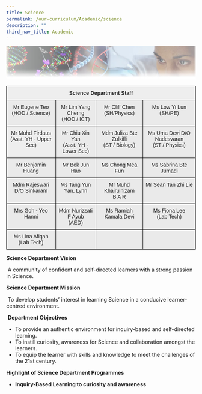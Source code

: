 ```yaml
---
title: Science
permalink: /our-curriculum/Academic/science
description: ""
third_nav_title: Academic
---
```

![](/images/scienceheader.jpeg)

<style type="text/css">
.tg  {border-collapse:collapse;border-spacing:0;}
.tg td{border-color:black;border-style:solid;border-width:1px;font-family:Arial, sans-serif;font-size:14px;
  overflow:hidden;padding:10px 5px;word-break:normal;}
.tg th{border-color:black;border-style:solid;border-width:1px;font-family:Arial, sans-serif;font-size:14px;
  font-weight:normal;overflow:hidden;padding:10px 5px;word-break:normal;}
.tg .tg-sffh{background-color:#EEE;color:#222;text-align:center;vertical-align:top}
.tg .tg-ii8k{background-color:#EAEAEA;color:#222;text-align:center;vertical-align:top}
.tg .tg-9jgs{background-color:#EEE;color:#222;font-weight:bold;text-align:center;vertical-align:top}
.tg .tg-ku5w{background-color:#EAEAEA;color:#222;text-align:center;vertical-align:middle}
</style>
<table class="tg">
<thead>
  <tr>
    <th class="tg-9jgs" colspan="4">Science Department Staff</th>
  </tr>
</thead>
<tbody>
  <tr>
    <td class="tg-ii8k">Mr Eugene Teo <br>(HOD / Science)<br></td>
    <td class="tg-ii8k">Mr Lim Yang Cherng<br>(HOD / ICT)<br></td>
    <td class="tg-ii8k">Mr Cliff Chen<br>(SH/Physics)</td>
    <td class="tg-ii8k">Ms Low Yi Lun<br>(SH/PE)</td>
  </tr>
  <tr>
    <td class="tg-sffh"><span style="background-color:#EEE"> </span> Mr Muhd Firdaus<br>(Asst. YH - Upper Sec)</td>
    <td class="tg-ii8k">Mr Chiu Xin Yan<br>(Asst. YH - Lower Sec)</td>
    <td class="tg-ii8k">Mdm Juliza Bte Zulkifli<br>(ST / Biology)</td>
    <td class="tg-ii8k">Ms Uma Devi D/O Nadesvaran<br>(ST / Physics)</td>
  </tr>
  <tr>
    <td class="tg-ii8k"> Mr Benjamin Huang</td>
    <td class="tg-ii8k">Mr Bek Jun Hao </td>
    <td class="tg-ii8k">Ms Chong Mea Fun </td>
    <td class="tg-ii8k">Ms Sabrina Bte Jumadi </td>
  </tr>
  <tr>
    <td class="tg-ii8k"> Mdm Rajeswari D/O Sinkaram</td>
    <td class="tg-ii8k">Ms Tang Yun Yan, Lynn </td>
    <td class="tg-ii8k">Mr Muhd Khairulnizam<br>B A R </td>
    <td class="tg-ii8k">Mr Sean Tan Zhi Lie </td>
  </tr>
  <tr>
    <td class="tg-ii8k"> Mrs Goh - Yeo Hanni</td>
    <td class="tg-ii8k">Mdm Nurizzati F Ayub<br>(AED) </td>
    <td class="tg-ii8k"> Ms Ramiah Kamala Devi</td>
    <td class="tg-ii8k">Ms Fiona Lee<br>(Lab Tech) </td>
  </tr>
  <tr>
    <td class="tg-ii8k"> Ms Lina Afiqah<br>(Lab Tech)</td>
    <td class="tg-ku5w"><span style="color:#222;background-color:#EAEAEA"> </span></td>
    <td class="tg-ku5w"><span style="color:#222;background-color:#EAEAEA"> </span></td>
    <td class="tg-ku5w"><span style="color:#222;background-color:#EAEAEA"> </span></td>
  </tr>
</tbody>
</table>


**Science Department Vision** 

 A community of confident and self-directed learners with a strong passion in Science.

**Science Department Mission**

 To develop students’ interest in learning Science in a conducive learner-centred environment. 

 **Department Objectives**

* To provide an authentic environment for inquiry-based and self-directed learning.
* To instill curiosity, awareness for Science and collaboration amongst the learners.
* To equip the learner with skills and knowledge to meet the challenges of the 21st century. 

**Highlight of Science Department Programmes** 

* <strong>Inquiry-Based Learning to curiosity and awareness</strong>